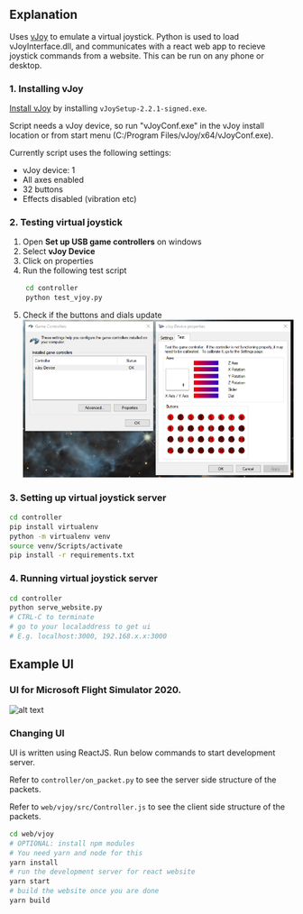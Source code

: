 ## Explanation
Uses [vJoy](https://github.com/jshafer817/vJoy) to emulate a virtual joystick. 
Python is used to load vJoyInterface.dll, and communicates with a react web app to recieve joystick commands from a website. This can be run on any phone or desktop.

### 1. Installing vJoy
[Install vJoy](https://github.com/njz3/vJoy/releases/tag/v2.2.1.1) by installing <code>vJoySetup-2.2.1-signed.exe</code>.

Script needs a vJoy device, so run "vJoyConf.exe" in the vJoy install location or from start menu (C:/Program Files/vJoy/x64/vJoyConf.exe).

Currently script uses the following settings: 
- vJoy device: 1
- All axes enabled
- 32 buttons
- Effects disabled (vibration etc)

### 2. Testing virtual joystick
1. Open **Set up USB game controllers** on windows
2. Select **vJoy Device**
3. Click on properties
4. Run the following test script
```bash
    cd controller
    python test_vjoy.py
```
5. Check if the buttons and dials update
![](docs/test_vjoy.png)

### 3. Setting up virtual joystick server
```bash
cd controller
pip install virtualenv
python -m virtualenv venv
source venv/Scripts/activate
pip install -r requirements.txt

```

### 4. Running virtual joystick server
```bash
cd controller
python serve_website.py
# CTRL-C to terminate
# go to your localaddress to get ui
# E.g. localhost:3000, 192.168.x.x:3000
```

## Example UI
### UI for Microsoft Flight Simulator 2020.
![alt text](docs/phone_ui_v3.jpg "UI Phone App")

### Changing UI
UI is written using ReactJS. Run below commands to start development server.

Refer to <code>controller/on_packet.py</code> to see the server side structure of the packets.

Refer to <code>web/vjoy/src/Controller.js</code> to see the client side structure of the packets.


```bash
cd web/vjoy
# OPTIONAL: install npm modules
# You need yarn and node for this
yarn install
# run the development server for react website
yarn start
# build the website once you are done
yarn build
```
